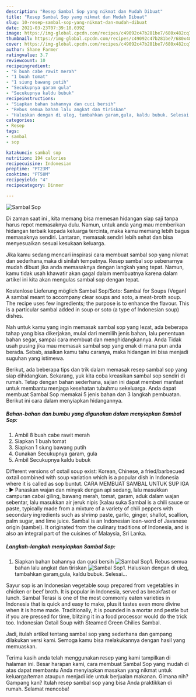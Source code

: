 ```yaml
---
description: "Resep Sambal Sop yang nikmat dan Mudah Dibuat"
title: "Resep Sambal Sop yang nikmat dan Mudah Dibuat"
slug: 10-resep-sambal-sop-yang-nikmat-dan-mudah-dibuat
date: 2021-03-23T07:39:18.039Z
image: https://img-global.cpcdn.com/recipes/c49092c47b281be7/680x482cq70/sambal-sop-foto-resep-utama.jpg
thumbnail: https://img-global.cpcdn.com/recipes/c49092c47b281be7/680x482cq70/sambal-sop-foto-resep-utama.jpg
cover: https://img-global.cpcdn.com/recipes/c49092c47b281be7/680x482cq70/sambal-sop-foto-resep-utama.jpg
author: Shane Farmer
ratingvalue: 3.7
reviewcount: 10
recipeingredient:
- "8 buah cabe rawit merah"
- "1 buah tomat"
- "1 siung bawang putih"
- "Secukupnya garam gula"
- "Secukupnya kaldu bubuk"
recipeinstructions:
- "Siapkan bahan bahannya dan cuci bersih"
- "Rebus semua bahan lalu angkat dan tiriskan"
- "Haluskan dengan di uleg, tambahkan garam,gula, kaldu bubuk. Selesai..."
categories:
- Resep
tags:
- sambal
- sop

katakunci: sambal sop 
nutrition: 194 calories
recipecuisine: Indonesian
preptime: "PT23M"
cooktime: "PT50M"
recipeyield: "4"
recipecategory: Dinner

---
```



![Sambal Sop](https://img-global.cpcdn.com/recipes/c49092c47b281be7/680x482cq70/sambal-sop-foto-resep-utama.jpg)

Di zaman  saat ini , kita memang bisa memesan hidangan siap saji tanpa harus repot memasaknya dulu. Namun, untuk anda yang mau memberikan hidangan terbaik kepada keluarga tercinta, maka kamu memang lebih bagus memasaknya sendiri. Lantaran, memasak sendiri lebih sehat dan bisa menyesuaikan sesuai kesukaan keluarga.

Jika kamu sedang mencari inspirasi cara membuat sambal sop yang nikmat dan sederhana,maka di sinilah tempatnya. Resep sambal sop  sebenarnya mudah dibuat jika anda memasaknya dengan langkah yang tepat. Namun, kamu tidak usah khawatir akan gagal dalam membuatnya 
karena dalam artikel ini kita akan mengulas sambal sop dengan tepat.  

Kostenlose Lieferung möglich Sambal Sop/Soto: Sambal for Soups (Vegan) A sambal meant to accompany clear soups and soto, a meat-broth soup. The recipe uses few ingredients; the purpose is to enhance the flavour. This is a particular sambal added in soup or soto (a type of Indonesian soup) dishes.

Nah untuk kamu yang ingin memasak sambal sop yang lezat, ada beberapa tahap yang bisa dikerjakan, mulai dari memilih jenis bahan, lalu penentuan bahan segar, sampai cara membuat dan menghidangkannya. Anda Tidak usah pusing jika mau memasak sambal sop yang enak di mana pun anda berada. Sebab, asalkan kamu  tahu caranya, maka hidangan ini bisa menjadi suguhan yang istimewa.

Berikut, ada beberapa tips dan trik dalam memasak resep sambal sop yang siap dihidangkan. Sekarang, yuk kita coba kreasikan sambal sop sendiri di rumah. Tetap dengan bahan sederhana, sajian ini dapat memberi manfaat untuk membantu menjaga kesehatan tubuhmu sekeluarga. Anda dapat membuat Sambal Sop memakai 5 jenis bahan dan 3 langkah pembuatan. Berikut ini cara dalam menyiapkan hidangannya.

<!--inarticleads1-->

##### Bahan-bahan dan bumbu yang digunakan dalam menyiapkan Sambal Sop:

1. Ambil 8 buah cabe rawit merah
1. Siapkan 1 buah tomat
1. Siapkan 1 siung bawang putih
1. Gunakan Secukupnya garam, gula
1. Ambil Secukupnya kaldu bubuk


Different versions of oxtail soup exist: Korean, Chinese, a fried/barbecued oxtail combined with soup variation which is a popular dish in Indonesia where it is called as sop buntut. CARA MEMBUAT SAMBAL UNTUK SUP IGA : ► Panaskan wajan dan minyak dengan api sedang, lalu masukkan campuran cabai giling, bawang merah, tomat, garam, aduk dalam wajan sebentar, lalu masukkan air jeruk nipis [kalau suka Sambal is a chili sauce or paste, typically made from a mixture of a variety of chili peppers with secondary ingredients such as shrimp paste, garlic, ginger, shallot, scallion, palm sugar, and lime juice. Sambal is an Indonesian loan-word of Javanese origin (sambel). It originated from the culinary traditions of Indonesia, and is also an integral part of the cuisines of Malaysia, Sri Lanka. 

<!--inarticleads2-->

##### Langkah-langkah menyiapkan Sambal Sop:

1. Siapkan bahan bahannya dan cuci bersih
<img src="https://img-global.cpcdn.com/steps/b3a78ddb77208ae8/160x128cq70/sambal-sop-langkah-memasak-1-foto.jpg" alt="Sambal Sop">1. Rebus semua bahan lalu angkat dan tiriskan
<img src="https://img-global.cpcdn.com/steps/dcf2ca3f5901536f/160x128cq70/sambal-sop-langkah-memasak-2-foto.jpg" alt="Sambal Sop">1. Haluskan dengan di uleg, tambahkan garam,gula, kaldu bubuk. Selesai...


Sayur sop is an Indonesian vegetable soup prepared from vegetables in chicken or beef broth. It is popular in Indonesia, served as breakfast or lunch. Sambal Terasi is one of the most commonly eaten varieties in Indonesia that is quick and easy to make, plus it tastes even more divine when it is home made. Traditionally, it is pounded in a mortar and pestle but if you are pressed for time, blitzing it in a food processor would do the trick too. Indonesian Oxtail Soup with Steamed Green Chilies Sambal. 

Jadi, itulah artikel tentang  sambal sop  yang sederhana dan gampang dilakukan versi kami. Semoga kamu bisa melakukannya dengan hasil yang memuaskan. 

Terima kasih anda telah menggunakan resep yang kami tampilkan di halaman ini. Besar harapan kami, cara membuat  Sambal Sop yang mudah di atas dapat membantu Anda menyiapkan masakan yang nikmat untuk keluarga/teman ataupun menjadi ide untuk berjualan makanan. Gimana nih? Gampang kan? Itulah resep sambal sop yang bisa Anda praktikkan di rumah. Selamat mencoba!

